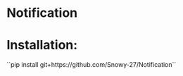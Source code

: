 # Notification

<h1>Installation: </h1>
``pip install git+https://github.com/Snowy-27/Notification``
